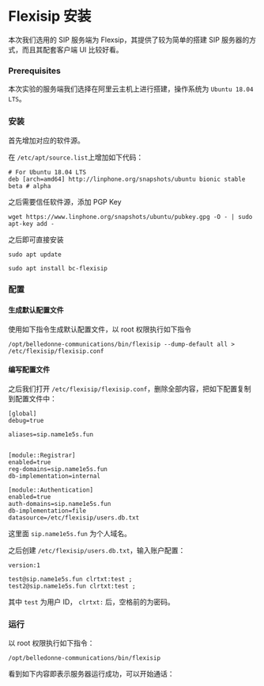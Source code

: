 # Flexisip 安装

本次我们选用的 SIP 服务端为 Flexsip，其提供了较为简单的搭建 SIP 服务器的方式，而且其配套客户端 UI 比较好看。

### Prerequisites

本次实验的服务端我们选择在阿里云主机上进行搭建，操作系统为 `Ubuntu 18.04 LTS`。

### 安装

首先增加对应的软件源。

在 `/etc/apt/source.list`上增加如下代码：

```
# For Ubuntu 18.04 LTS
deb [arch=amd64] http://linphone.org/snapshots/ubuntu bionic stable beta # alpha
```

之后需要信任软件源，添加 PGP Key

```
wget https://www.linphone.org/snapshots/ubuntu/pubkey.gpg -O - | sudo apt-key add -
```

之后即可直接安装

```
sudo apt update

sudo apt install bc-flexisip
```

### 配置

#### 生成默认配置文件

使用如下指令生成默认配置文件，以 root 权限执行如下指令

```
/opt/belledonne-communications/bin/flexisip --dump-default all > /etc/flexisip/flexisip.conf
```

#### 编写配置文件

之后我们打开 `/etc/flexisip/flexisip.conf`，删除全部内容，把如下配置复制到配置文件中：

```roboconf
[global]
debug=true

aliases=sip.name1e5s.fun


[module::Registrar]
enabled=true
reg-domains=sip.name1e5s.fun
db-implementation=internal

[module::Authentication]
enabled=true
auth-domains=sip.name1e5s.fun
db-implementation=file
datasource=/etc/flexisip/users.db.txt
```

这里面 `sip.name1e5s.fun` 为个人域名。

之后创建 `/etc/flexisip/users.db.txt`，输入账户配置：

```
version:1

test@sip.name1e5s.fun clrtxt:test ;
test2@sip.name1e5s.fun clrtxt:test ;

```

其中 `test` 为用户 ID， `clrtxt:` 后，空格前的为密码。

### 运行

以 root 权限执行如下指令：

```
/opt/belledonne-communications/bin/flexisip
```

看到如下内容即表示服务器运行成功，可以开始通话：

```

```




